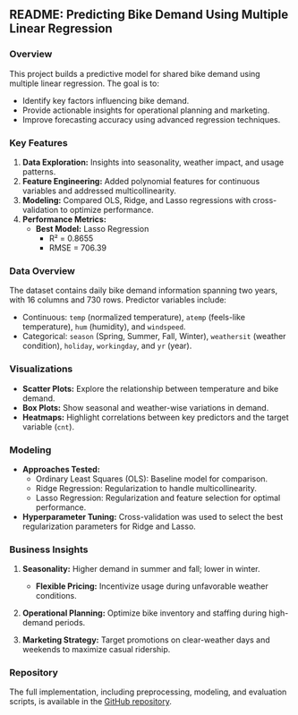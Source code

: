 
## README: Predicting Bike Demand Using Multiple Linear Regression

### Overview
This project builds a predictive model for shared bike demand using multiple linear regression. The goal is to:
- Identify key factors influencing bike demand.
- Provide actionable insights for operational planning and marketing.
- Improve forecasting accuracy using advanced regression techniques.

### Key Features
1. **Data Exploration:** Insights into seasonality, weather impact, and usage patterns.
2. **Feature Engineering:** Added polynomial features for continuous variables and addressed multicollinearity.
3. **Modeling:** Compared OLS, Ridge, and Lasso regressions with cross-validation to optimize performance.
4. **Performance Metrics:**
   - **Best Model:** Lasso Regression
     - R² = 0.8655
     - RMSE = 706.39

### Data Overview
The dataset contains daily bike demand information spanning two years, with 16 columns and 730 rows. Predictor variables include:
   - Continuous: `temp` (normalized temperature), `atemp` (feels-like temperature), `hum` (humidity), and `windspeed`.
   - Categorical: `season` (Spring, Summer, Fall, Winter), `weathersit` (weather condition), `holiday`, `workingday`, and `yr` (year).

### Visualizations
- **Scatter Plots:** Explore the relationship between temperature and bike demand.
- **Box Plots:** Show seasonal and weather-wise variations in demand.
- **Heatmaps:** Highlight correlations between key predictors and the target variable (`cnt`).

### Modeling
- **Approaches Tested:**
  - Ordinary Least Squares (OLS): Baseline model for comparison.
  - Ridge Regression: Regularization to handle multicollinearity.
  - Lasso Regression: Regularization and feature selection for optimal performance.
- **Hyperparameter Tuning:** Cross-validation was used to select the best regularization parameters for Ridge and Lasso.

### Business Insights
1. **Seasonality:** Higher demand in summer and fall; lower in winter.

   - **Flexible Pricing:** Incentivize usage during unfavorable weather conditions.
2. **Operational Planning:** Optimize bike inventory and staffing during high-demand periods.
3. **Marketing Strategy:** Target promotions on clear-weather days and weekends to maximize casual ridership.

### Repository
The full implementation, including preprocessing, modeling, and evaluation scripts, is available in the [GitHub repository](https://github.com/your-repository-link).


